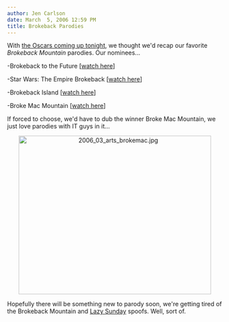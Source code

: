 ```yaml
---
author: Jen Carlson
date: March  5, 2006 12:59 PM
title: Brokeback Parodies
---
```


<p>With <a href="https://web.archive.org/web/20110811151931/http://www.gothamist.com/archives/2006/03/03/looking_into_th.php">the Oscars coming up tonight</a>, we thought we&apos;d recap our favorite <em>Brokeback Mountain</em> parodies. Our nominees...</p>

<p>-Brokeback to the Future [<a href="https://web.archive.org/web/20110811151931/http://www.youtube.com/watch?v=dyEj_GeN4qE&amp;search=brokeback">watch here</a>]</p>

<p>-Star Wars: The Empire Brokeback [<a href="https://web.archive.org/web/20110811151931/http://www.youtube.com/watch?v=omB18oRsBYg&amp;search=brokeback">watch here</a>]</p>

<p>-Brokeback Island [<a href="https://web.archive.org/web/20110811151931/http://www.youtube.com/watch?v=0asZjjT1fI0&amp;search=brokeback%20lost">watch here</a>]</p>

<p>-Broke Mac Mountain [<a href="https://web.archive.org/web/20110811151931/http://www.youtube.com/watch?v=a10ZezCt1Ms&amp;search=broke%20mac">watch here</a>]</p>

<p>If forced to choose, we&apos;d have to dub the winner Broke Mac Mountain, we just love parodies with IT guys in it...</p>

<p align="center"><img alt="2006_03_arts_brokemac.jpg" src="https://web.archive.org/web/20110811151931im_/http://www.gothamist.com/attachments/arts_jen/2006_03_arts_brokemac.jpg" width="450" height="371">

</p><p>Hopefully there will be something new to parody soon, we&apos;re getting tired of the Brokeback Mountain and <a href="https://web.archive.org/web/20110811151931/http://www.gothamist.com/archives/2005/12/19/none_more_amusi.php">Lazy Sunday</a> spoofs. Well, sort of.</p>